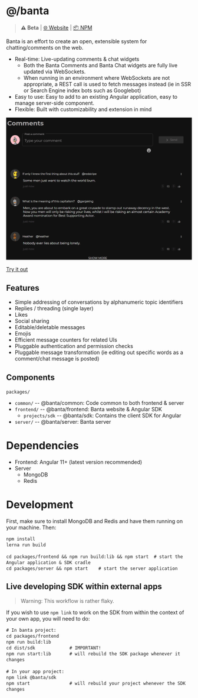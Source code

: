 # @/banta
> **⚠ Beta** | [🌐 Website](http://bantachat.com/) | [📦 NPM](https://npmjs.com/package/@banta/sdk)

Banta is an effort to create an open, extensible system for chatting/comments on the web.

- Real-time: Live-updating comments & chat widgets
    * Both the Banta Comments and Banta Chat widgets are fully live updated via WebSockets.
    * When running in an environment where WebSockets are not appropriate, a REST call is used to fetch messages 
      instead (ie in SSR or Search Engine index bots such as Googlebot)
- Easy to use: Easy to add to an existing Angular application, easy to manage server-side component.
- Flexible: Built with customizability and extension in mind

![demo](demo.gif)

[Try it out](https://bantachat.com/try)

## Features

- Simple addressing of conversations by alphanumeric topic identifiers
- Replies / threading (single layer)
- Likes
- Social sharing
- Editable/deletable messages
- Emojis
- Efficient message counters for related UIs
- Pluggable authentication and permission checks
- Pluggable message transformation (ie editing out specific words as a comment/chat message is posted)

## Components

`packages/`
- `common/` -- @banta/common: Code common to both frontend & server
- `frontend/` -- @banta/frontend: Banta website & Angular SDK
    - `projects/sdk` -- @banta/sdk: Contains the client SDK for Angular
- `server/` -- @banta/server: Banta server

# Dependencies

- Frontend: Angular 11+ (latest version recommended)
- Server
    * MongoDB
    * Redis

# Development

First, make sure to install MongoDB and Redis and have them running on your machine. Then:

```shell
npm install
lerna run build

cd packages/frontend && npm run build:lib && npm start  # start the Angular application & SDK cradle
cd packages/server && npm start    # start the server application
```

## Live developing SDK within external apps 

> Warning: This workflow is rather flaky.

If you wish to use `npm link` to work on the SDK from within the context of your own app, you will need to do:

```shell
# In banta project:
cd packages/frontend
npm run build:lib
cd dist/sdk             # IMPORTANT!
npm run start:lib       # will rebuild the SDK package whenever it changes

# In your app project:
npm link @banta/sdk
npm start               # will rebuild your project whenever the SDK changes
```
